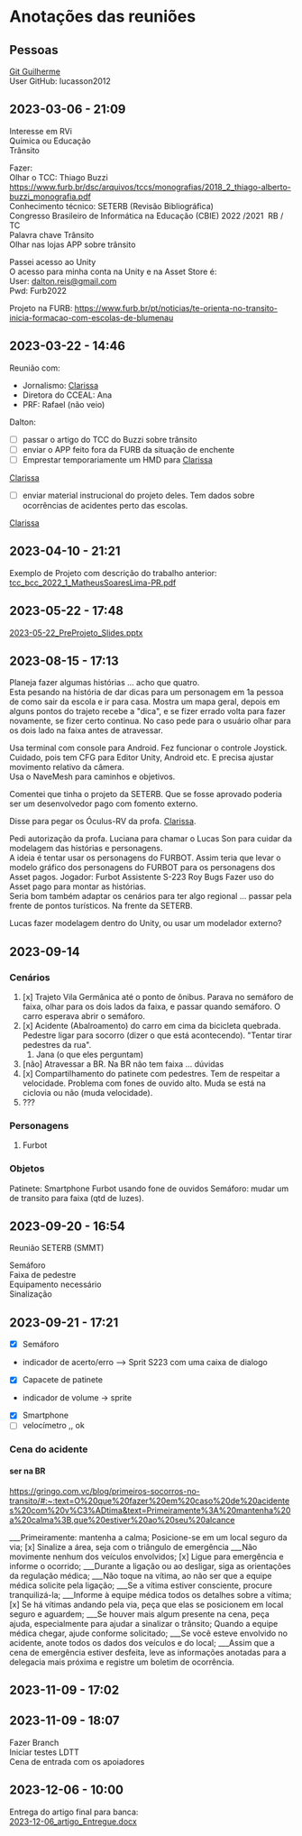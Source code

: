 # Anotações das reuniões  

## Pessoas

[Clarissa]: <./Clarissa_material/> "Clarissa"  
[Git Guilherme](https://github.com/gfibrantz/TCCTransito)  
User GitHub: lucasson2012

## 2023-03-06 - 21:09

Interesse em RVi  
Química ou Educação  
Trânsito  

Fazer:  
Olhar o TCC: Thiago Buzzi
<https://www.furb.br/dsc/arquivos/tccs/monografias/2018_2_thiago-alberto-buzzi_monografia.pdf>  
Conhecimento técnico: SETERB (Revisão Bibliográfica)  
Congresso Brasileiro de Informática na Educação (CBIE) 2022 /2021  RB / TC  
Palavra chave Trânsito  
Olhar nas lojas APP sobre trânsito  

Passei acesso ao Unity  
O acesso para minha conta na Unity e na Asset Store é:  
  User: dalton.reis@gmail.com  
  Pwd: Furb2022  

Projeto na FURB: <https://www.furb.br/pt/noticias/te-orienta-no-transito-inicia-formacao-com-escolas-de-blumenau>  

## 2023-03-22 - 14:46

Reunião com:  

- Jornalismo: [Clarissa]
- Diretora do CCEAL: Ana  
- PRF: Rafael (não veio)  

Dalton:  

- [ ] passar o artigo do TCC do Buzzi sobre trânsito  
- [ ] enviar o APP feito fora da FURB da situação de enchente  
- [ ] Emprestar temporariamente um HMD para [Clarissa]  

[Clarissa]

- [ ] enviar material instrucional do projeto deles. Tem dados sobre ocorrências de acidentes perto das escolas.  

[Clarissa]

## 2023-04-10 - 21:21

Exemplo de Projeto com descrição do trabalho anterior: [tcc_bcc_2022_1_MatheusSoaresLima-PR.pdf](tcc_bcc_2022_1_MatheusSoaresLima-PR.pdf)  

## 2023-05-22 - 17:48

[2023-05-22_PreProjeto_Slides.pptx](2023-05-22_PreProjeto_Slides.pptx)  

## 2023-08-15 - 17:13

Planeja fazer algumas histórias ... acho que quatro.  
Esta pesando na história de dar dicas para um personagem em 1a pessoa de como sair da escola e ir para casa. Mostra um mapa geral, depois em alguns pontos do trajeto recebe a "dica", e se fizer errado volta para fazer novamente, se fizer certo continua. No caso pede para o usuário olhar para os dois lado na faixa antes de atravessar.  

Usa terminal com console para Android.
Fez funcionar o controle Joystick. Cuidado, pois tem CFG para Editor Unity, Android etc. E precisa ajustar movimento relativo da câmera.  
Usa o NaveMesh para caminhos e objetivos.  

Comentei que tinha o projeto da SETERB. Que se fosse aprovado poderia ser um desenvolvedor pago com fomento externo.  

Disse para pegar os Óculus-RV da profa. [Clarissa].  

Pedi autorização da profa. Luciana para chamar o Lucas Son para cuidar da modelagem das histórias e personagens.  
A ideia é tentar usar os personagens do FURBOT. Assim teria que levar o modelo gráfico dos personagens do FURBOT para os personagens dos Asset pagos.
Jogador: Furbot
Assistente S-223
Roy
Bugs
Fazer uso do Asset pago para montar as histórias.  
Seria bom também adaptar os cenários para ter algo regional ... passar pela frente de pontos turísticos. Na frente da SETERB.  

Lucas fazer modelagem dentro do Unity, ou usar um modelador externo?  

## 2023-09-14

### Cenários

1) [x] Trajeto Vila Germânica até o ponto de ônibus. Parava no semáforo de faixa, olhar para os dois lados da faixa, e passar quando semáforo. O carro esperava abrir o semáforo.
2) [x] Acidente (Abalroamento) do carro em cima da bicicleta quebrada. Pedestre ligar para socorro (dizer o que está acontecendo). "Tentar tirar pedestres da rua".
   1) Jana (o que eles perguntam)
3) [não] Atravessar a BR. Na BR não tem faixa ... dúvidas
4) [x] Compartilhamento do patinete com pedestres. Tem de respeitar a velocidade. Problema com fones de ouvido alto. Muda se está na ciclovia ou não (muda velocidade).
5) ???
   

### Personagens

1) Furbot  

### Objetos

Patinete:
Smartphone
Furbot usando fone de ouvidos
Semáforo: mudar um de transito para faixa (qtd de luzes).  

## 2023-09-20 - 16:54

Reunião SETERB (SMMT)

  Semáforo  
  Faixa de pedestre  
  Equipamento necessário  
  Sinalização  

## 2023-09-21 - 17:21

- [x] Semáforo  
- indicador de acerto/erro --> Sprit S223 com uma caixa de dialogo  
- [x] Capacete de patinete  
- indicador de volume -> sprite  
- [x] Smartphone
- [ ] velocímetro ,, ok

### Cena do acidente

#### ser na BR

<https://gringo.com.vc/blog/primeiros-socorros-no-transito/#:~:text=O%20que%20fazer%20em%20caso%20de%20acidentes%20com%20v%C3%ADtima&text=Primeiramente%3A%20mantenha%20a%20calma%3B,que%20estiver%20ao%20seu%20alcance>  

 ___Primeiramente: mantenha a calma;
Posicione-se em um local seguro da via;
[x] Sinalize a área, seja com o triângulo de emergência
___Não movimente nenhum dos veículos envolvidos;
[x] Ligue para emergência e informe o ocorrido;
___Durante a ligação ou ao desligar, siga as orientações da regulação médica;
___Não toque na vítima, ao não ser que a equipe médica solicite pela ligação;
___Se a vítima estiver consciente, procure tranquilizá-la;
___Informe à equipe médica todos os detalhes sobre a vítima;
[x] Se há vítimas andando pela via, peça que elas se posicionem em local seguro e aguardem;
___Se houver mais algum presente na cena, peça ajuda, especialmente para ajudar a sinalizar o trânsito;
Quando a equipe médica chegar, ajude conforme solicitado;
___Se você esteve envolvido no acidente, anote todos os dados dos veículos e do local;
___Assim que a cena de emergência estiver desfeita, leve as informações anotadas para a delegacia mais próxima e registre um boletim de ocorrência.

## 2023-11-09 - 17:02

## 2023-11-09 - 18:07

Fazer Branch  
Iniciar testes LDTT  
Cena de entrada com os apoiadores  

## 2023-12-06 - 10:00

Entrega do artigo final para banca:  
[2023-12-06_artigo_Entregue.docx](2023-12-06_artigo_Entregue.docx)  
